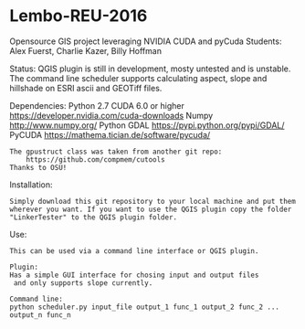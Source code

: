 # Lembo-REU-2016
Opensource GIS project leveraging NVIDIA CUDA and pyCuda
Students: Alex Fuerst, Charlie Kazer, Billy Hoffman


Status:
    QGIS plugin is still in development, mosty untested and is unstable.
    The command line scheduler supports calculating aspect, slope and 
    hillshade on ESRI ascii and GEOTiff files.

Dependencies:
    Python 2.7
    CUDA 6.0 or higher
        https://developer.nvidia.com/cuda-downloads
    Numpy
        http://www.numpy.org/
    Python GDAL
        https://pypi.python.org/pypi/GDAL/
    PyCUDA
        https://mathema.tician.de/software/pycuda/

    The gpustruct class was taken from another git repo:
        https://github.com/compmem/cutools
    Thanks to OSU!

Installation:

    Simply download this git repository to your local machine and put them
    wherever you want. If you want to use the QGIS plugin copy the folder
    "LinkerTester" to the QGIS plugin folder.

Use:

    This can be used via a command line interface or QGIS plugin. 
    
    Plugin:
    Has a simple GUI interface for chosing input and output files
     and only supports slope currently.

    Command line:
    python scheduler.py input_file output_1 func_1 output_2 func_2 ... output_n func_n
